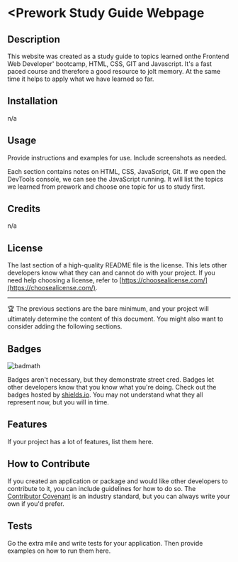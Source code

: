 # <Prework Study Guide Webpage


## Description
This website was created as a study guide to topics learned onthe Frontend Web Developer' bootcamp, HTML, CSS, GIT and Javascript.
It's a fast paced course and therefore a good resource to jolt memory. At the same time it helps to apply what we have learned so far.  

## Installation

n/a

## Usage

Provide instructions and examples for use. Include screenshots as needed.

Each section contains notes on  HTML, CSS, JavaScript, Git. If we open the DevTools console, we can see the JavaScript running. It will list the topics we learned from prework and choose one topic for us to study first. 

## Credits

n/a

## License

The last section of a high-quality README file is the license. This lets other developers know what they can and cannot do with your project. If you need help choosing a license, refer to [https://choosealicense.com/](https://choosealicense.com/).

---

🏆 The previous sections are the bare minimum, and your project will ultimately determine the content of this document. You might also want to consider adding the following sections.

## Badges

![badmath](https://img.shields.io/github/languages/top/nielsenjared/badmath)

Badges aren't necessary, but they demonstrate street cred. Badges let other developers know that you know what you're doing. Check out the badges hosted by [shields.io](https://shields.io/). You may not understand what they all represent now, but you will in time.

## Features

If your project has a lot of features, list them here.

## How to Contribute

If you created an application or package and would like other developers to contribute to it, you can include guidelines for how to do so. The [Contributor Covenant](https://www.contributor-covenant.org/) is an industry standard, but you can always write your own if you'd prefer.

## Tests

Go the extra mile and write tests for your application. Then provide examples on how to run them here.
